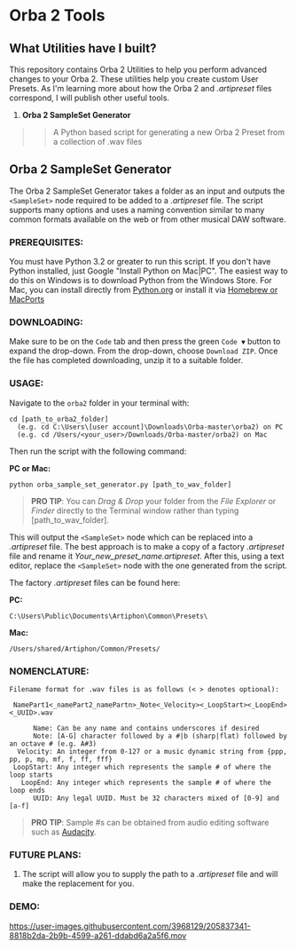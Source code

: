 # Orba 2 Tools

## What Utilities have I built?
This repository contains Orba 2 Utilities to help you perform advanced changes to your Orba 2. These utilities help you create custom User Presets. As I'm learning more about how the Orba 2 and *.artipreset* files correspond, I will publish other useful tools.

1. **Orba 2 SampleSet Generator**
>> A Python based script for generating a new Orba 2 Preset from a collection of .wav files

## Orba 2 SampleSet Generator
The Orba 2 SampleSet Generator takes a folder as an input and outputs the ```<SampleSet>``` node required to be added to a *.artipreset* file. The script supports many options and uses a naming convention similar to many common formats available on the web or from other musical DAW software.

### PREREQUISITES:
You must have Python 3.2 or greater to run this script. If you don't have Python installed, just Google "Install Python on Mac|PC". The easiest way to do this on Windows is to download Python from the Windows Store. For Mac, you can install directly from [Python.org](https://www.python.org/downloads/macos/) or install it via [Homebrew or MacPorts](https://www.scivision.dev/homebrew-macports-fink/)

### DOWNLOADING:
Make sure to be on the `Code` tab and then press the green `Code ▼` button to expand the drop-down. From the drop-down, choose `Download ZIP`. Once the file has completed downloading, unzip it to a suitable folder.

### USAGE:
 Navigate to the `orba2` folder in your terminal with:
```
cd [path_to_orba2_folder]
  (e.g. cd C:\Users\[user account]\Downloads\Orba-master\orba2) on PC
  (e.g. cd /Users/<your_user>/Downloads/Orba-master/orba2) on Mac
```
Then run the script with the following command:

**PC or Mac:**
```
python orba_sample_set_generator.py [path_to_wav_folder]
```

>**PRO TIP**: You can *Drag & Drop* your folder from the *File Explorer* or *Finder* directly to the Terminal window rather than typing [path_to_wav_folder].

This will output the ```<SampleSet>``` node which can be replaced into a *.artipreset* file. The best approach is to make a copy of a factory *.artipreset* file and rename it *Your_new_preset_name.artipreset*. After this, using a text editor, replace the ```<SampleSet>``` node with the one generated from the script.

The factory *.artipreset* files can be found here:

**PC:**
```
C:\Users\Public\Documents\Artiphon\Common\Presets\
```
**Mac:**
```
/Users/shared/Artiphon/Common/Presets/
```

### NOMENCLATURE:
```
Filename format for .wav files is as follows (< > denotes optional):

 NamePart1<_namePart2_namePartn>_Note<_Velocity><_LoopStart><_LoopEnd><_UUID>.wav

      Name: Can be any name and contains underscores if desired  
      Note: [A-G] character followed by a #|b (sharp|flat) followed by an octave # (e.g. A#3)
  Velocity: An integer from 0-127 or a music dynamic string from {ppp, pp, p, mp, mf, f, ff, fff}
 LoopStart: Any integer which represents the sample # of where the loop starts
   LoopEnd: Any integer which represents the sample # of where the loop ends
      UUID: Any legal UUID. Must be 32 characters mixed of [0-9] and [a-f]
```
>**PRO TIP**: Sample #s can be obtained from audio editing software such as [Audacity](https://www.audacityteam.org).

### FUTURE PLANS:
1. The script will allow you to supply the path to a *.artipreset* file and will make the replacement for you.

### DEMO:

https://user-images.githubusercontent.com/3968129/205837341-8818b2da-2b9b-4599-a261-ddabd6a2a5f6.mov
